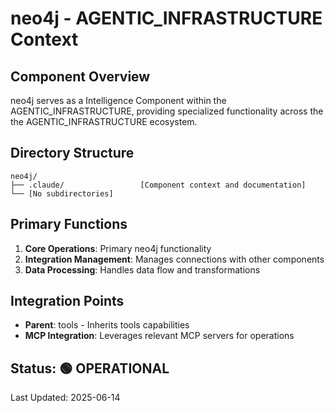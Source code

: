 # neo4j - AGENTIC_INFRASTRUCTURE Context

## Component Overview

neo4j serves as a Intelligence Component within the AGENTIC_INFRASTRUCTURE, providing specialized functionality across the the AGENTIC_INFRASTRUCTURE ecosystem.

## Directory Structure

```
neo4j/
├── .claude/                 [Component context and documentation]
└── [No subdirectories]
```

## Primary Functions

1. **Core Operations**: Primary neo4j functionality
2. **Integration Management**: Manages connections with other components
3. **Data Processing**: Handles data flow and transformations

## Integration Points

- **Parent**: tools - Inherits tools capabilities
- **MCP Integration**: Leverages relevant MCP servers for operations
  
## Status: 🟢 OPERATIONAL

Last Updated: 2025-06-14
